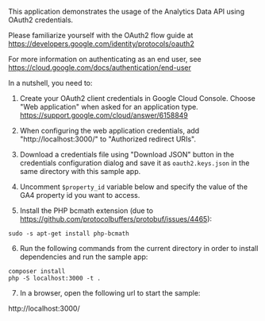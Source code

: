 This application demonstrates the usage of the Analytics Data API using
OAuth2 credentials.

Please familiarize yourself with the OAuth2 flow guide at
https://developers.google.com/identity/protocols/oauth2

For more information on authenticating as an end user, see
https://cloud.google.com/docs/authentication/end-user

In a nutshell, you need to:

1. Create your OAuth2 client credentials in Google Cloud Console.
Choose "Web application" when asked for an application type.
https://support.google.com/cloud/answer/6158849

2. When configuring the web application credentials, add
"http://localhost:3000/" to "Authorized redirect URIs".

3. Download a credentials file using "Download JSON" button in the credentials
configuration dialog and save it as `oauth2.keys.json` in the same
directory with this sample app.

4. Uncomment `$property_id` variable below and specify the
value of the GA4 property id you want to access.

5. Install the PHP bcmath extension (due to https://github.com/protocolbuffers/protobuf/issues/4465):

```
sudo -s apt-get install php-bcmath
```

6. Run the following commands from the current directory in order to install
dependencies and run the sample app:

```
composer install
php -S localhost:3000 -t .
```
7. In a browser, open the following url to start the sample:

http://localhost:3000/
